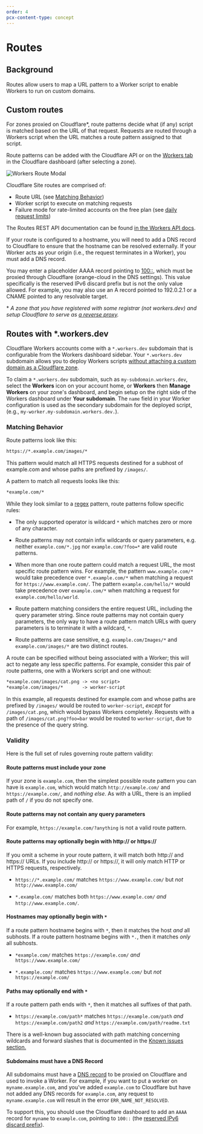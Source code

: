 ```yaml
---
order: 4
pcx-content-type: concept
---
```


# Routes

## Background

Routes allow users to map a URL pattern to a Worker script to enable Workers to run on custom domains.

## Custom routes

For zones proxied on Cloudflare\*, route patterns decide what (if any) script is matched based on the URL of that request. Requests are routed through a Workers script when the URL matches a route pattern assigned to that script.

Route patterns can be added with the Cloudflare API or on the [Workers tab](https://dash.cloudflare.com/?zone=workers) in the Cloudflare dashboard (after selecting a zone).

![Workers Route Modal](./add-route-modal.png)

Cloudflare Site routes are comprised of:

- Route URL (see [Matching Behavior](#matching-behavior))
- Worker script to execute on matching requests
- Failure mode for rate-limited accounts on the free plan (see [daily request limits](/platform/limits#request-limits))

The Routes REST API documentation can be found [in the Workers API docs](https://api.cloudflare.com/#worker-routes-properties).

If your route is configured to a hostname, you will need to add a DNS record to Cloudflare to ensure that the hostname can be resolved externally. If your Worker acts as your origin (i.e., the request terminates in a Worker), you must add a DNS record.

You may enter a placeholder AAAA record pointing to [100::](https://datatracker.ietf.org/doc/html/rfc6666), which must be proxied through Cloudflare (orange-cloud in the DNS settings). This value specifically is the reserved IPv6 discard prefix but is not the only value allowed. For example, you may also use an A record pointed to 192.0.2.1 or a CNAME pointed to any resolvable target.

\* _A zone that you have registered with some registrar (not workers.dev) and setup Cloudflare to serve as [a reverse proxy](https://www.cloudflare.com/learning/cdn/glossary/reverse-proxy/)._

## Routes with *.workers.dev

Cloudflare Workers accounts come with a `*.workers.dev` subdomain that is configurable from the Workers dashboard sidebar. Your `*.workers.dev` subdomain allows you to deploy Workers scripts [without attaching a custom domain as a Cloudflare zone](https://blog.cloudflare.com/announcing-workers-dev/).

To claim a `*.workers.dev` subdomain, such as `my-subdomain.workers.dev`, select the **Workers** icon on your account home, or **Workers** then **Manage Workers** on your zone's dashboard, and begin setup on the right side of the Workers dashboard under **Your subdomain**. The `name` field in your Worker configuration is used as the secondary subdomain for the deployed script, (e.g., `my-worker.my-subdomain.workers.dev.`).

### Matching Behavior

Route patterns look like this:

```txt
https://*.example.com/images/*
```

This pattern would match all HTTPS requests destined for a subhost of
example.com and whose paths are prefixed by `/images/`.

A pattern to match all requests looks like this:

```txt
*example.com/*
```

While they look similar to a [regex](https://en.wikipedia.org/wiki/Regular_expression) pattern, route patterns follow specific rules:

- The only supported operator is wildcard `*` which matches zero or more of any character.

- Route patterns may not contain infix wildcards or query parameters, e.g. neither `example.com/*.jpg` nor `example.com/?foo=*` are valid route patterns.

- When more than one route pattern could match a request URL, the most specific route pattern wins. For example, the pattern `www.example.com/*` would take precedence over `*.example.com/*` when matching a request for `https://www.example.com/`. The pattern `example.com/hello/*` would take precedence over `example.com/*` when matching a request for `example.com/hello/world`.

- Route pattern matching considers the entire request URL, including the query parameter string. Since route patterns may not contain query parameters, the only way to have a route pattern match URLs with query parameters is to terminate it with a wildcard, `*`.

- Route patterns are case sensitive, e.g. `example.com/Images/*` and `example.com/images/*` are two distinct routes.

A route can be specified without being associated with a Worker; this will act to negate any less specific patterns. For example, consider this pair of route patterns, one with a Workers script and one without:

```txt
*example.com/images/cat.png -> <no script>
*example.com/images/*       -> worker-script
```

In this example, all requests destined for example.com and whose paths are prefixed by `/images/` would be routed to `worker-script`, _except_ for `/images/cat.png`, which would bypass Workers completely. Requests with a path of `/images/cat.png?foo=bar` would be routed to `worker-script`, due to the presence of the query string.

### Validity

Here is the full set of rules governing route pattern validity:

#### Route patterns must include your zone

If your zone is `example.com`, then the simplest possible route pattern you can have is `example.com`, which would match `http://example.com/` and `https://example.com/`, and _nothing else_. As with a URL, there is an implied path of `/` if you do not specify one.

#### Route patterns may not contain any query parameters

For example, `https://example.com/?anything` is not a valid route pattern.

#### Route patterns may optionally begin with http:// or https://

If you omit a scheme in your route pattern, it will match both http:// and https:// URLs. If you include http:// or https://, it will only match HTTP or HTTPS requests, respectively.

- `https://*.example.com/` matches `https://www.example.com/` but _not_ `http://www.example.com/`

- `*.example.com/` matches both `https://www.example.com/` _and_ `http://www.example.com/`.

#### Hostnames may optionally begin with `*`

If a route pattern hostname begins with `*`, then it matches the host *and* all subhosts. If a route pattern hostname begins with `*.`, then it matches *only* all subhosts.

- `*example.com/` matches `https://example.com/` *and* `https://www.example.com/`

- `*.example.com/` matches `https://www.example.com/` but *not* `https://example.com/`

#### Paths may optionally end with `*`

If a route pattern path ends with `*`, then it matches all suffixes of that path.

- `https://example.com/path*` matches `https://example.com/path` _and_ `https://example.com/path2` _and_ `https://example.com/path/readme.txt`

<Aside type="warning">

There is a well-known bug associated with path matching concerning wildcards and forward slashes that is documented in the [Known issues section.](/platform/known-issues)

</Aside>

#### Subdomains must have a DNS Record

All subdomains must have a [DNS record](https://support.cloudflare.com/hc/en-us/articles/360019093151#h_60566325041543261564371) to be proxied on Cloudflare and used to invoke a Worker. For example, if you want to put a worker on `myname.example.com`, and you've added `example.com` to Cloudflare but have not added any DNS records for `example.com`, any request to `myname.example.com` will result in the error `ERR_NAME_NOT_RESOLVED`.

To support this, you should use the Cloudflare dashboard to add an `AAAA` record for `myname` to `example.com`, pointing to `100::` (the [reserved IPv6 discard prefix](https://tools.ietf.org/html/rfc6666)).
